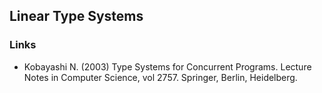 ## Linear Type Systems

### Links
  - Kobayashi N. (2003) Type Systems for Concurrent Programs. Lecture Notes in Computer Science, vol 2757. Springer, Berlin, Heidelberg.
